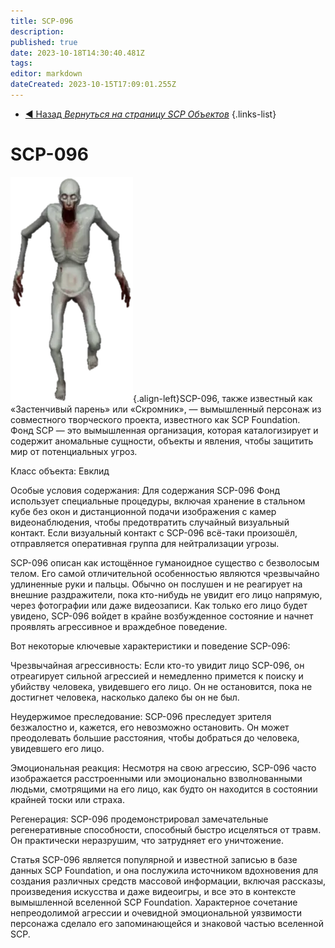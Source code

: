 ```yaml
---
title: SCP-096
description: 
published: true
date: 2023-10-18T14:30:40.481Z
tags: 
editor: markdown
dateCreated: 2023-10-15T17:09:01.255Z
---
```


- [:arrow_backward: Назад *Вернуться на страницу SCP Объектов*](/ru/game/scps)
{.links-list}
# SCP-096
![white_guy.png](/images/roles/white_guy.png){.align-left}SCP-096, также известный как «Застенчивый парень» или «Скромник», — вымышленный персонаж из совместного творческого проекта, известного как SCP Foundation. Фонд SCP — это вымышленная организация, которая каталогизирует и содержит аномальные сущности, объекты и явления, чтобы защитить мир от потенциальных угроз.

Класс объекта: Евклид

Особые условия содержания: Для содержания SCP-096 Фонд использует специальные процедуры, включая хранение в стальном кубе без окон и дистанционной подачи изображения с камер видеонаблюдения, чтобы предотвратить случайный визуальный контакт. Если визуальный контакт с SCP-096 всё-таки произошёл, отправляется оперативная группа для нейтрализации угрозы.

SCP-096 описан как истощённое гуманоидное существо с безволосым телом. Его самой отличительной особенностью являются чрезвычайно удлиненные руки и пальцы. Обычно он послушен и не реагирует на внешние раздражители, пока кто-нибудь не увидит его лицо напрямую, через фотографии или даже видеозаписи. Как только его лицо будет увидено, SCP-096 войдет в крайне возбужденное состояние и начнет проявлять агрессивное и враждебное поведение.

Вот некоторые ключевые характеристики и поведение SCP-096:

Чрезвычайная агрессивность: Если кто-то увидит лицо SCP-096, он отреагирует сильной агрессией и немедленно примется к поиску и убийству человека, увидевшего его лицо. Он не остановится, пока не достигнет человека, насколько далеко бы он не был.

Неудержимое преследование: SCP-096 преследует зрителя безжалостно и, кажется, его невозможно остановить. Он может преодолевать большие расстояния, чтобы добраться до человека, увидевшего его лицо.


Эмоциональная реакция: Несмотря на свою агрессию, SCP-096 часто изображается расстроенными или эмоционально взволнованными людьми, смотрящими на его лицо, как будто он находится в состоянии крайней тоски или страха.

Регенерация: SCP-096 продемонстрировал замечательные регенеративные способности, способный быстро исцеляться от травм. Он практически неразрушим, что затрудняет его уничтожение.

Статья SCP-096 является популярной и известной записью в базе данных SCP Foundation, и она послужила источником вдохновения для создания различных средств массовой информации, включая рассказы, произведения искусства и даже видеоигры, и все это в контексте вымышленной вселенной SCP Foundation. Характерное сочетание непреодолимой агрессии и очевидной эмоциональной уязвимости персонажа сделало его запоминающейся и знаковой частью вселенной SCP.